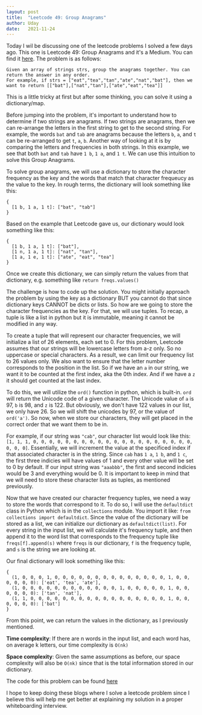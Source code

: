 ```yaml
---
layout: post
title:  "Leetcode 49: Group Anagrams"
author: Uday
date:   2021-11-24
---
```


Today I wil be discussing one of the leetcode problems I solved a few days ago. This one is Leetcode 49: Group Anagrams and it's a Medium. You can find it [here](https://leetcode.com/problems/group-anagrams/). The problem is as follows:

```
Given an array of strings strs, group the anagrams together. You can return the answer in any order.
For example, if strs = ["eat","tea","tan","ate","nat","bat"], then we want to return [["bat"],["nat","tan"],["ate","eat","tea"]]
```

This is a little tricky at first but after some thinking, you can solve it using a dictionary/map. 

Before jumping into the problem, it's important to understand how to determine if two strings are anagrams. If two strings are anagrams, then we can re-arrange the letters in the first string to get to the second string. For example, the words `bat` and `tab` are anagrams because the letters `b`, `a`, and `t` can be re-arranged to get `t`, `a`, `b`. Another way of looking at it is by comparing the letters and frequencies in both strings. In this example, we see that both `bat` and `tab` have `1 b`, `1 a`, and `1 t`. We can use this intuition to solve this Group Anagrams.

To solve group anagrams, we will use a dictionary to store the character frequency as the key and the words that match that character frequeucy as the value to the key. In rough terms, the dictionary will look something like this:

```
{
  [1 b, 1 a, 1 t]: ["bat", "tab"]
}
```

Based on the example that Leetcode gave us, our dictionary would look something like this:

```
{
  [1 b, 1 a, 1 t]: ["bat"],
  [1 n, 1 a, 1 t]: ["nat", "tan"],
  [1 a, 1 e, 1 t]: ["ate", "eat", "tea"]
}
```

Once we create this dictionary, we can simply return the values from that dictionary, e.g. something like `return freqs.values()`

The challenge is how to code up the solution. You might initially approach the problem by using the key as a dictionary BUT you cannot do that since dictionary keys CANNOT be dicts or lists. So how are we going to store the character frequencies as the key. For that, we will use tuples. To recap, a tuple is like a list in python but it is immutable, meaning it cannot be modified in any way. 

To create a tuple that will represent our character frequencies, we will initialize a list of 26 elements, each set to 0. For this problem, Leetcode assumes that our strings will be lowercase letters from a-z only. So no uppercase or special characters. As a result, we can limit our frequency list to 26 values only. We also want to ensure that the letter number corresponds to the position in the list. So if we have an `a` in our string, we want it to be counted at the first index, aka the 0th index. And if we have a `z` it should get counted at the last index. 

To do this, we will utilize the `ord()` function in python, which is built-in. `ord` will return the Unicode code of a given character. The Unicode value of `a` is 97, `b` is 98, and `z` is 122. But obviously, we don't have 122 values in our list, we only have 26. So we will shift the unicodes by 97, or the value of `ord('a')`. So now, when we store our characters, they will get placed in the correct order that we want them to be in. 

For example, if our string was `"cab"`, our character list would look like this: `[1, 1, 1, 0, 0, 0, 0, 0, 0, 0, 0, 0, 0, 0, 0, 0, 0, 0, 0, 0, 0, 0, 0, 0, 0, 0]`. Essentially, we will increment the value at the specificed index if that associated character is in the string. Since `cab` has `1 a`, `1 b`, and `1 c`, the first three indicies will have values of 1 and every other value will be set to 0 by default. If our input string was `"aaabbb"`, the first and second indicies would be 3 and everything would be 0. It is important to keep in mind that we will need to store these character lists as tuples, as mentioned previously. 

Now that we have created our character frequency tuples, we need a way to store the words that correspond to it. To do so, I will use the `defaultdict` class in Python which is in the `collections` module. You import it like: `from collections import defaultdict`. Since the value of the dictionary will be stored as a list, we can initialize our dictionary as `defaultdict(list)`. For every string in the input list, we will calculate it's frequency tuple, and then append it to the word list that corresponds to the frequency tuple like `freqs[f].append(s)` where `freqs` is our dictionary, `f` is the frequency tuple, and `s` is the string we are looking at. 

Our final dictionary will look something like this:

```
{
  (1, 0, 0, 0, 1, 0, 0, 0, 0, 0, 0, 0, 0, 0, 0, 0, 0, 0, 0, 1, 0, 0, 0, 0, 0, 0): ['eat', 'tea', 'ate'], 
  (1, 0, 0, 0, 0, 0, 0, 0, 0, 0, 0, 0, 0, 1, 0, 0, 0, 0, 0, 1, 0, 0, 0, 0, 0, 0): ['tan', 'nat'], 
  (1, 1, 0, 0, 0, 0, 0, 0, 0, 0, 0, 0, 0, 0, 0, 0, 0, 0, 0, 1, 0, 0, 0, 0, 0, 0): ['bat']
}
```

From this point, we can return the values in the dictionary, as I previously mentioned. 

**Time complexity**: If there are n words in the input list, and each word has, on average k letters, our time complexity is `O(nk)`

**Space complexity**: Given the same assumptions as before, our space complexity will also be `O(nk)` since that is the total information stored in our dictionary. 

The code for this problem can be found [here](https://github.com/umanchanda/leetcode/blob/main/49-groupAnagrams.py)

I hope to keep doing these blogs where I solve a leetcode problem since I believe this will help me get better at explaining my solution in a proper whiteboarding interview. 